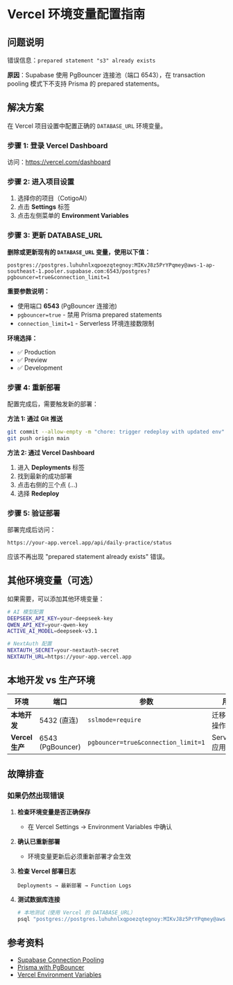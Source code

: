 # Vercel 环境变量配置指南

## 问题说明

错误信息：`prepared statement "s3" already exists`

**原因**：Supabase 使用 PgBouncer 连接池（端口 6543），在 transaction pooling 模式下不支持 Prisma 的 prepared statements。

## 解决方案

在 Vercel 项目设置中配置正确的 `DATABASE_URL` 环境变量。

### 步骤 1: 登录 Vercel Dashboard

访问：https://vercel.com/dashboard

### 步骤 2: 进入项目设置

1. 选择你的项目（CotigoAI）
2. 点击 **Settings** 标签
3. 点击左侧菜单的 **Environment Variables**

### 步骤 3: 更新 DATABASE_URL

**删除或更新现有的 `DATABASE_URL` 变量，使用以下值：**

```
postgres://postgres.luhuhnlxqpoezqtegnoy:MIKvJ8z5PrYPqmey@aws-1-ap-southeast-1.pooler.supabase.com:6543/postgres?pgbouncer=true&connection_limit=1
```

**重要参数说明：**
- 使用端口 **6543** (PgBouncer 连接池)
- `pgbouncer=true` - 禁用 Prisma prepared statements
- `connection_limit=1` - Serverless 环境连接数限制

**环境选择：**
- ✅ Production
- ✅ Preview
- ✅ Development

### 步骤 4: 重新部署

配置完成后，需要触发新的部署：

**方法 1: 通过 Git 推送**
```bash
git commit --allow-empty -m "chore: trigger redeploy with updated env"
git push origin main
```

**方法 2: 通过 Vercel Dashboard**
1. 进入 **Deployments** 标签
2. 找到最新的成功部署
3. 点击右侧的三个点 (...)
4. 选择 **Redeploy**

### 步骤 5: 验证部署

部署完成后访问：
```
https://your-app.vercel.app/api/daily-practice/status
```

应该不再出现 "prepared statement already exists" 错误。

## 其他环境变量（可选）

如果需要，可以添加其他环境变量：

```bash
# AI 模型配置
DEEPSEEK_API_KEY=your-deepseek-key
QWEN_API_KEY=your-qwen-key
ACTIVE_AI_MODEL=deepseek-v3.1

# NextAuth 配置
NEXTAUTH_SECRET=your-nextauth-secret
NEXTAUTH_URL=https://your-app.vercel.app
```

## 本地开发 vs 生产环境

| 环境 | 端口 | 参数 | 用途 |
|------|------|------|------|
| **本地开发** | 5432 (直连) | `sslmode=require` | 迁移、管理操作 |
| **Vercel 生产** | 6543 (PgBouncer) | `pgbouncer=true&connection_limit=1` | Serverless 应用连接 |

## 故障排查

### 如果仍然出现错误

1. **检查环境变量是否正确保存**
   - 在 Vercel Settings → Environment Variables 中确认

2. **确认已重新部署**
   - 环境变量更新后必须重新部署才会生效

3. **检查 Vercel 部署日志**
   ```
   Deployments → 最新部署 → Function Logs
   ```

4. **测试数据库连接**
   ```bash
   # 本地测试（使用 Vercel 的 DATABASE_URL）
   psql "postgres://postgres.luhuhnlxqpoezqtegnoy:MIKvJ8z5PrYPqmey@aws-1-ap-southeast-1.pooler.supabase.com:6543/postgres?pgbouncer=true&connection_limit=1"
   ```

## 参考资料

- [Supabase Connection Pooling](https://supabase.com/docs/guides/database/connecting-to-postgres#connection-pooler)
- [Prisma with PgBouncer](https://www.prisma.io/docs/guides/performance-and-optimization/connection-management/configure-pg-bouncer)
- [Vercel Environment Variables](https://vercel.com/docs/projects/environment-variables)
